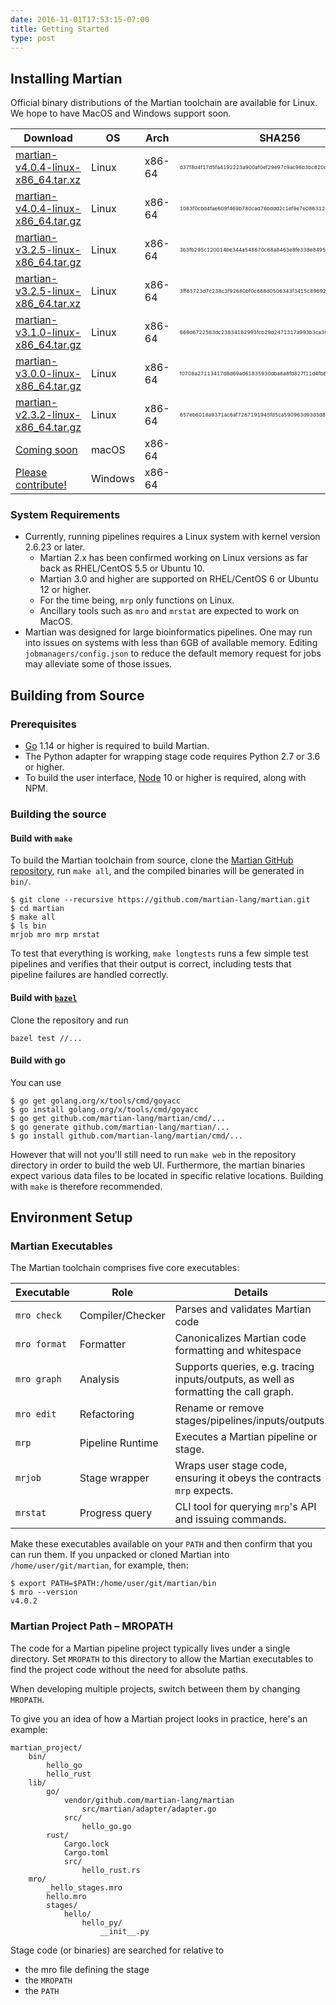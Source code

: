 ```yaml
---
date: 2016-11-01T17:53:15-07:00
title: Getting Started
type: post
---
```


## Installing Martian

Official binary distributions of the Martian toolchain are available for Linux.
We hope to have MacOS and Windows support soon.

|Download|OS|Arch|SHA256|
|---|---|---|---|
|[martian-v4.0.4-linux-x86_64.tar.xz](https://github.com/martian-lang/martian/releases/download/v4.0.4/martian-v4.0.4-linux-x86_64.tar.xz)|Linux|x86-64|<span style="font-size: 8px">d37f8d4f17d5fa4192223a900af0ef29e97c9ac96b3bc820c2ad49162fec1584</span>|
|[martian-v4.0.4-linux-x86_64.tar.gz](https://github.com/martian-lang/martian/releases/download/v4.0.4/martian-v4.0.4-linux-x86_64.tar.gz)|Linux|x86-64|<span style="font-size: 8px">1083f0cbd4fae609f469b780cad76bddd2c1ef9e7e086312844b001d47aad5ae</span>|
|[martian-v3.2.5-linux-x86_64.tar.gz](https://github.com/martian-lang/martian/releases/download/v3.2.5/martian-v3.2.5-linux-x86_64.tar.gz)|Linux|x86-64|<span style="font-size: 8px">3b3fb295c120014be344a548670c68a8463e8fe338e84955728e74886c3b5762</span>|
|[martian-v3.2.5-linux-x86_64.tar.xz](https://github.com/martian-lang/martian/releases/download/v3.2.5/martian-v3.2.5-linux-x86_64.tar.xz)|Linux|x86-64|<span style="font-size: 8px">3ff65723d7c238c3f92680bf0c688d0506343f3415c89692802ebfb183b9d23f</span>|
|[martian-v3.1.0-linux-x86_64.tar.gz](https://github.com/martian-lang/martian/releases/download/v3.1.0/martian-v3.1.0-linux-x86_64.tar.gz)|Linux|x86-64|<span style="font-size: 8px">669d6722563dc23834162993fcb29d2471317a993b3ca30782fa879b8a6f94ff</span>|
|[martian-v3.0.0-linux-x86_64.tar.gz](https://github.com/martian-lang/martian/releases/download/v3.0.0/martian-v3.0.0-linux-x86_64.tar.gz)|Linux|x86-64|<span style="font-size: 8px">f0708a27113417d8d69ad61835930dba8a8fd827f11d4fb6ce5c6108e773a57e</span>|
|[martian-v2.3.2-linux-x86_64.tar.gz](https://github.com/martian-lang/martian/releases/download/v2.3.2/martian-v2.3.2-linux-x86_64.tar.gz)|Linux|x86-64|<span style="font-size: 8px">657eb6018a9371ac6af7267191945fd5ca590963d93d5d8096078f37d92b1107</span>|
|[Coming soon](https://github.com/martian-lang/martian/blob/master/.github/CONTRIBUTING.md)|macOS|x86-64|
|[Please contribute!](https://github.com/martian-lang/martian/blob/master/.github/CONTRIBUTING.md)|Windows|x86-64|

### System Requirements
* Currently, running pipelines requires a Linux system with kernel version 2.6.23 or later.
  - Martian 2.x has been confirmed working on Linux versions as far back as RHEL/CentOS 5.5 or Ubuntu 10.
  - Martian 3.0 and higher are supported on RHEL/CentOS 6 or Ubuntu 12 or higher.
  - For the time being, `mrp` only functions on Linux.
  - Ancillary tools such as `mro` and `mrstat` are expected to work on MacOS.
* Martian was designed for large bioinformatics pipelines.  One may run into issues on systems with less than 6GB of available memory.  Editing `jobmanagers/config.json` to reduce the default memory request for jobs may alleviate some of those issues.


## Building from Source

### Prerequisites
* [Go](https://golang.org) 1.14 or higher is required to build Martian.
* The Python adapter for wrapping stage code requires Python 2.7 or 3.6 or higher.
* To build the user interface, [Node](https://nodejs.org) 10 or higher is required, along with NPM.

### Building the source

#### Build with `make`

To build the Martian toolchain from source, clone the [Martian GitHub repository](https://github.com/martian-lang/martian), run `make all`, and the compiled binaries will be generated in `bin/`.

~~~~
$ git clone --recursive https://github.com/martian-lang/martian.git
$ cd martian
$ make all
$ ls bin
mrjob mro mrp mrstat
~~~~

To test that everything is working, `make longtests` runs a few simple test pipelines
and verifies that their output is correct, including tests that pipeline failures are
handled correctly.

#### Build with [`bazel`](https://bazel.build)

Clone the repository and run
```
bazel test //...
```

#### Build with go

You can use
~~~~
$ go get golang.org/x/tools/cmd/goyacc
$ go install golang.org/x/tools/cmd/goyacc
$ go get github.com/martian-lang/martian/cmd/...
$ go generate github.com/martian-lang/martian/...
$ go install github.com/martian-lang/martian/cmd/...
~~~~
However that will not you'll still need to run `make web` in the repository
directory in order to build the web UI.  Furthermore, the martian binaries
expect various data files to be located in specific relative locations.
Building with `make` is therefore recommended.


## Environment Setup

### Martian Executables

The Martian toolchain comprises five core executables:

|Executable|Role|Details|
|---|---|---|
|`mro check` |Compiler/Checker|Parses and validates Martian code
|`mro format`|Formatter       |Canonicalizes Martian code formatting and whitespace
|`mro graph` |Analysis        |Supports queries, e.g. tracing inputs/outputs, as well as formatting the call graph.
|`mro edit`  |Refactoring     |Rename or remove stages/pipelines/inputs/outputs.
|`mrp`       |Pipeline Runtime|Executes a Martian pipeline or stage.
|`mrjob`     |Stage wrapper   |Wraps user stage code, ensuring it obeys the contracts `mrp` expects.
|`mrstat`    |Progress query  |CLI tool for querying `mrp`'s API and issuing commands.

Make these executables available on your `PATH` and then confirm that you can run them. If you unpacked or cloned Martian into `/home/user/git/martian`, for example, then:

~~~~
$ export PATH=$PATH:/home/user/git/martian/bin
$ mro --version
v4.0.2
~~~~

### Martian Project Path – MROPATH

The code for a Martian pipeline project typically lives under a single directory. Set `MROPATH` to this directory to allow the Martian executables to find the project code without the need for absolute paths.

When developing multiple projects, switch between them by changing `MROPATH`.

To give you an idea of how a Martian project looks in practice, here's an example:

~~~~
martian_project/
    bin/
        hello_go
        hello_rust
    lib/
        go/
            vendor/github.com/martian-lang/martian
                src/martian/adapter/adapter.go
            src/
                hello_go.go
        rust/
            Cargo.lock
            Cargo.toml
            src/
                hello_rust.rs
    mro/
        _hello_stages.mro
        hello.mro
        stages/
            hello/
                hello_py/
                    __init__.py
~~~~

Stage code (or binaries) are searched for relative to
- the mro file defining the stage
- the `MROPATH`
- the `PATH`
